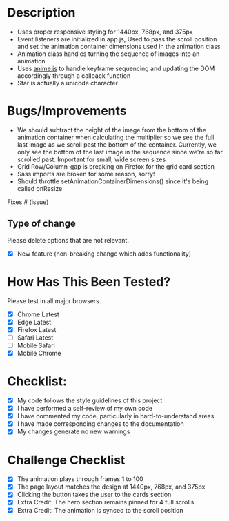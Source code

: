 # Description

- Uses proper responsive styling for 1440px, 768px, and 375px
- Event listeners are initialized in app.js, Used to pass the scroll position and set the animation container dimensions used in the animation class
- Animation class handles turning the sequence of images into an animation
- Uses [anime.js](https://animejs.com/documentation/) to handle keyframe sequencing and updating the DOM accordingly through a callback function
- Star is actually a unicode character

# Bugs/Improvements

- We should subtract the height of the image from the bottom of the animation container when calculating the multiplier so we see the full last image as we scroll past the bottom of the container. Currently, we only see the bottom of the last image in the sequence since we're so far scrolled past. Important for small, wide screen sizes
- Grid Row/Column-gap is breaking on Firefox for the grid card section
- Sass imports are broken for some reason, sorry!
- Should throttle setAnimationContainerDimensions() since it's being called onResize

Fixes # (issue)

## Type of change

Please delete options that are not relevant.

- [x] New feature (non-breaking change which adds functionality)

# How Has This Been Tested?

Please test in all major browsers.

- [x] Chrome Latest
- [x] Edge Latest
- [x] Firefox Latest
- [ ] Safari Latest
- [ ] Mobile Safari
- [x] Mobile Chrome

# Checklist:

- [x] My code follows the style guidelines of this project
- [x] I have performed a self-review of my own code
- [x] I have commented my code, particularly in hard-to-understand areas
- [x] I have made corresponding changes to the documentation
- [x] My changes generate no new warnings

# Challenge Checklist

- [x] The animation plays through frames 1 to 100
- [x] The page layout matches the design at 1440px, 768px, and 375px
- [x] Clicking the button takes the user to the cards section
- [x] Extra Credit: The hero section remains pinned for 4 full scrolls
- [x] Extra Credit: The animation is synced to the scroll position
